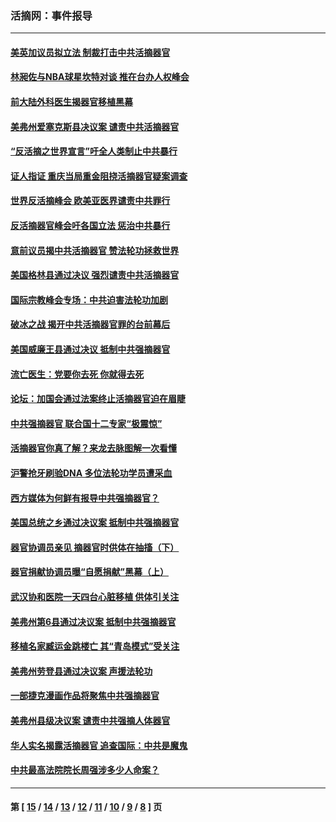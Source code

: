 ### 活摘网：事件报导
---
#### [美英加议员拟立法 制裁打击中共活摘器官](../../pages/nf5877/n13430251.md?12220430) 
#### [林昶佐与NBA球星坎特对谈 推在台办人权峰会](../../pages/nf5877/n13414467.md?12220430) 
#### [前大陆外科医生揭器官移植黑幕](../../pages/nf5877/n13401416.md?12220430) 
#### [美弗州爱塞克斯县决议案 谴责中共活摘器官](../../pages/nf5877/n13320919.md?12220430) 
#### [“反活摘之世界宣言”吁全人类制止中共暴行](../../pages/nf5877/n13259730.md?12220430) 
#### [证人指证 重庆当局重金阻挠活摘器官疑案调查](../../pages/nf5877/n13259127.md?12220430) 
#### [世界反活摘峰会 欧美亚医界谴责中共罪行](../../pages/nf5877/n13253550.md?12220430) 
#### [反活摘器官峰会吁各国立法 惩治中共暴行](../../pages/nf5877/n13245052.md?12220430) 
#### [意前议员揭中共活摘器官 赞法轮功拯救世界](../../pages/nf5877/n13203445.md?12220430) 
#### [美国格林县通过决议 强烈谴责中共活摘器官](../../pages/nf5877/n13119367.md?12220430) 
#### [国际宗教峰会专场：中共迫害法轮功加剧](../../pages/nf5877/n13088279.md?12220430) 
#### [破冰之战 揭开中共活摘器官罪的台前幕后](../../pages/nf5877/n13082457.md?12220430) 
#### [美国威廉王县通过决议 抵制中共强摘器官](../../pages/nf5877/n13056521.md?12220430) 
#### [流亡医生：党要你去死 你就得去死](../../pages/nf5877/n13052835.md?12220430) 
#### [论坛：加国会通过法案终止活摘器官迫在眉睫](../../pages/nf5877/n13029839.md?12220430) 
#### [中共强摘器官 联合国十二专家“极震惊”](../../pages/nf5877/n13024313.md?12220430) 
#### [活摘器官你真了解？来龙去脉图解一次看懂](../../pages/nf5877/n13013820.md?12220430) 
#### [沪警抢牙刷验DNA 多位法轮功学员遭采血](../../pages/nf5877/n12969218.md?12220430) 
#### [西方媒体为何鲜有报导中共强摘器官？](../../pages/nf5877/n12932034.md?12220430) 
#### [美国总统之乡通过决议案 抵制中共强摘器官](../../pages/nf5877/n12908242.md?12220430) 
#### [器官协调员亲见 摘器官时供体在抽搐（下）](../../pages/nf5877/n12898622.md?12220430) 
#### [器官捐献协调员曝“自愿捐献”黑幕（上）](../../pages/nf5877/n12878830.md?12220430) 
#### [武汉协和医院一天四台心脏移植 供体引关注](../../pages/nf5877/n12863175.md?12220430) 
#### [美弗州第6县通过决议案 抵制中共强摘器官](../../pages/nf5877/n12805218.md?12220430) 
#### [移植名家臧运金跳楼亡 其“青岛模式”受关注](../../pages/nf5877/n12803746.md?12220430) 
#### [美弗州劳登县通过决议案 声援法轮功](../../pages/nf5877/n12785715.md?12220430) 
#### [一部捷克漫画作品将聚焦中共强摘器官](../../pages/nf5877/n12785954.md?12220430) 
#### [美弗州县级决议案 谴责中共强摘人体器官](../../pages/nf5877/n12721290.md?12220430) 
#### [华人实名揭露活摘器官 追查国际：中共是魔鬼](../../pages/nf5877/n12691724.md?12220430) 
#### [中共最高法院院长周强涉多少人命案？](../../pages/nf5877/n12678074.md?12220430) 

---
#### 第 [ [15](./15.md?12220430) / [14](./14.md?12220430) / [13](./13.md?12220430) / [12](./12.md?12220430) / [11](./11.md?12220430) / [10](./10.md?12220430) / [9](./9.md?12220430) / [8](./8.md?12220430) ] 页

